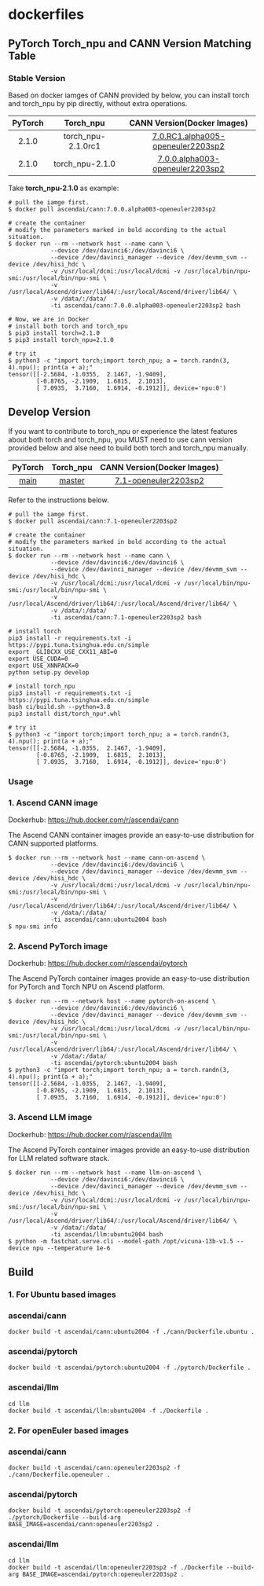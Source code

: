 # dockerfiles

## PyTorch Torch_npu and CANN Version Matching Table

### Stable Version

Based on docker iamges of CANN provided by below, you can install torch and torch_npu by pip directly, without extra operations.

| PyTorch  | Torch_npu  | CANN Version(Docker Images) |
| :---: | :---: | :---: |
| 2.1.0 | torch_npu-2.1.0rc1 | [7.0.RC1.alpha005-openeuler2203sp2](https://hub.docker.com/r/ascendai/cann/tags) |
| 2.1.0 | torch_npu-2.1.0 | [7.0.0.alpha003-openeuler2203sp2](https://hub.docker.com/r/ascendai/cann/tags) |

Take **torch_npu-2.1.0** as example:

```Shell
# pull the iamge first.
$ docker pull ascendai/cann:7.0.0.alpha003-openeuler2203sp2

# create the container
# modify the parameters marked in bold according to the actual situation.
$ docker run --rm --network host --name cann \
            --device /dev/davinci6:/dev/davinci6 \
            --device /dev/davinci_manager --device /dev/devmm_svm --device /dev/hisi_hdc \
            -v /usr/local/dcmi:/usr/local/dcmi -v /usr/local/bin/npu-smi:/usr/local/bin/npu-smi \
            -v /usr/local/Ascend/driver/lib64/:/usr/local/Ascend/driver/lib64/ \
            -v /data/:/data/ 
            -ti ascendai/cann:7.0.0.alpha003-openeuler2203sp2 bash

# Now, we are in Docker
# install both torch and torch_npu
$ pip3 install torch=2.1.0
$ pip3 install torch_npu=2.1.0

# try it
$ python3 -c "import torch;import torch_npu; a = torch.randn(3, 4).npu(); print(a + a);"
tensor([[-2.5684, -1.0355,  2.1467, -1.9409],
        [-0.8765, -2.1909,  1.6815,  2.1013],
        [ 7.0935,  3.7160,  1.6914, -0.1912]], device='npu:0')
```

## Develop Version

If you want to contribute to torch_npu or experience the latest features about both torch and torch_npu, you MUST need to use cann version provided below and alse need to build both torch and torch_npu manually.

| PyTorch  | Torch_npu  | CANN Version(Docker Images) |
| :---: | :---: | :---: |
| [main](https://github.com/pytorch/pytorch/tree/main) | [master](https://github.com/Ascend/pytorch/tree/master) | [7.1-openeuler2203sp2](https://hub.docker.com/r/ascendai/cann/tags) |

Refer to the instructions below.

```Shell
# pull the iamge first.
$ docker pull ascendai/cann:7.1-openeuler2203sp2

# create the container
# modify the parameters marked in bold according to the actual situation.
$ docker run --rm --network host --name cann \
            --device /dev/davinci6:/dev/davinci6 \
            --device /dev/davinci_manager --device /dev/devmm_svm --device /dev/hisi_hdc \
            -v /usr/local/dcmi:/usr/local/dcmi -v /usr/local/bin/npu-smi:/usr/local/bin/npu-smi \
            -v /usr/local/Ascend/driver/lib64/:/usr/local/Ascend/driver/lib64/ \
            -v /data/:/data/ 
            -ti ascendai/cann:7.1-openeuler2203sp2 bash

# install torch
pip3 install -r requirements.txt -i https://pypi.tuna.tsinghua.edu.cn/simple
export _GLIBCXX_USE_CXX11_ABI=0
export USE_CUDA=0
export USE_XNNPACK=0
python setup.py develop

# install torch_npu
pip3 install -r requirements.txt -i https://pypi.tuna.tsinghua.edu.cn/simple
bash ci/build.sh --python=3.8
pip3 install dist/torch_npu*.whl

# try it
$ python3 -c "import torch;import torch_npu; a = torch.randn(3, 4).npu(); print(a + a);"
tensor([[-2.5684, -1.0355,  2.1467, -1.9409],
        [-0.8765, -2.1909,  1.6815,  2.1013],
        [ 7.0935,  3.7160,  1.6914, -0.1912]], device='npu:0')
```

### Usage

### 1. Ascend CANN image

Dockerhub: https://hub.docker.com/r/ascendai/cann

The Ascend CANN container images provide an easy-to-use distribution for CANN supported platforms.
```
$ docker run --rm --network host --name cann-on-ascend \
            --device /dev/davinci6:/dev/davinci6 \
            --device /dev/davinci_manager --device /dev/devmm_svm --device /dev/hisi_hdc \
            -v /usr/local/dcmi:/usr/local/dcmi -v /usr/local/bin/npu-smi:/usr/local/bin/npu-smi \
            -v /usr/local/Ascend/driver/lib64/:/usr/local/Ascend/driver/lib64/ \
            -v /data/:/data/ 
            -ti ascendai/cann:ubuntu2004 bash
$ npu-smi info
```

### 2. Ascend PyTorch image

Dockerhub: https://hub.docker.com/r/ascendai/pytorch

The Ascend PyTorch container images provide an easy-to-use distribution for PyTorch and Torch NPU on Ascend platform.
```
$ docker run --rm --network host --name pytorch-on-ascend \
            --device /dev/davinci6:/dev/davinci6 \
            --device /dev/davinci_manager --device /dev/devmm_svm --device /dev/hisi_hdc \
            -v /usr/local/dcmi:/usr/local/dcmi -v /usr/local/bin/npu-smi:/usr/local/bin/npu-smi \
            -v /usr/local/Ascend/driver/lib64/:/usr/local/Ascend/driver/lib64/ \
            -v /data/:/data/ 
            -ti ascendai/pytorch:ubuntu2004 bash
$ python3 -c "import torch;import torch_npu; a = torch.randn(3, 4).npu(); print(a + a);"
tensor([[-2.5684, -1.0355,  2.1467, -1.9409],
        [-0.8765, -2.1909,  1.6815,  2.1013],
        [ 7.0935,  3.7160,  1.6914, -0.1912]], device='npu:0')
```

### 3. Ascend LLM image

Dockerhub: https://hub.docker.com/r/ascendai/llm

The Ascend PyTorch container images provide an easy-to-use distribution for LLM related software stack.

```
$ docker run --rm --network host --name llm-on-ascend \
            --device /dev/davinci6:/dev/davinci6 \
            --device /dev/davinci_manager --device /dev/devmm_svm --device /dev/hisi_hdc \
            -v /usr/local/dcmi:/usr/local/dcmi -v /usr/local/bin/npu-smi:/usr/local/bin/npu-smi \
            -v /usr/local/Ascend/driver/lib64/:/usr/local/Ascend/driver/lib64/ \
            -v /data/:/data/ 
            -ti ascendai/llm:ubuntu2004 bash
$ python -m fastchat.serve.cli --model-path /opt/vicuna-13b-v1.5 --device npu --temperature 1e-6
```

## Build
### 1. For Ubuntu  based images

### ascendai/cann

```
docker build -t ascendai/cann:ubuntu2004 -f ./cann/Dockerfile.ubuntu .
```

### ascendai/pytorch

```
docker build -t ascendai/pytorch:ubuntu2004 -f ./pytorch/Dockerfile .
```

### ascendai/llm

```
cd llm
docker build -t ascendai/llm:ubuntu2004 -f ./Dockerfile .
```

### 2. For openEuler based images

### ascendai/cann

```
docker build -t ascendai/cann:openeuler2203sp2 -f ./cann/Dockerfile.openeuler .
```

### ascendai/pytorch

```
docker build -t ascendai/pytorch:openeuler2203sp2 -f ./pytorch/Dockerfile --build-arg BASE_IMAGE=ascendai/cann:openeuler2203sp2 .
```

### ascendai/llm

```
cd llm
docker build -t ascendai/llm:openeuler2203sp2 -f ./Dockerfile --build-arg BASE_IMAGE=ascendai/pytorch:openeuler2203sp2 .
```
